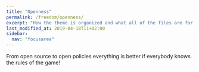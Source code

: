 ```yaml
---
title: "Openness"
permalink: /freedom/openness/
excerpt: "How the theme is organized and what all of the files are for."
last_modified_at: 2019-04-18T11+02:00
sidebar:
  nav: "focusarea"
---
```


From open source to open policies everything is better if everybody knows the rules of the game!
